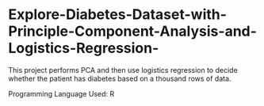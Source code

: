 # Explore-Diabetes-Dataset-with-Principle-Component-Analysis-and-Logistics-Regression-
This project performs PCA and then use logistics regression to decide whether the patient has diabetes based on a thousand rows of data. 

Programming Language Used: R
